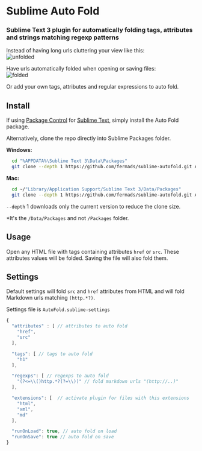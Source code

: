# Sublime Auto Fold

### Sublime Text 3 plugin for automatically folding tags, attributes and strings matching regexp patterns

Instead of having long urls cluttering your view like this:<br/>
![unfolded](https://raw.githubusercontent.com/fermads/sublime-autofold/master/img/unfolded.png)

Have urls automatically folded when opening or saving files:<br/>
![folded](https://raw.githubusercontent.com/fermads/sublime-autofold/master/img/folded.png)

Or add your own tags, attributes and regular expressions to auto fold.

## Install

If using [Package Control](https://packagecontrol.io/)
for [Sublime Text](http://sublimetext.com/3), simply install the Auto Fold package.

Alternatively, clone the repo directly into Sublime Packages folder.

**Windows:**

```bash
  cd "%APPDATA%\Sublime Text 3\Data\Packages"
  git clone --depth 1 https://github.com/fermads/sublime-autofold.git AutoFold
```

**Mac:**

```bash
  cd ~/"Library/Application Support/Sublime Text 3/Data/Packages"
  git clone --depth 1 https://github.com/fermads/sublime-autofold.git AutoFold
```

`--depth` 1 downloads only the current version to reduce the clone size.

*It's the `/Data/Packages` and not `/Packages` folder.

## Usage
Open any HTML file with tags containing attributes `href` or `src`.
These attributes values will be folded. Saving the file will also fold them.

## Settings
Default settings will fold `src` and `href` attributes from HTML and
will fold Markdown urls matching `(http.*?)`.

Settings file is `AutoFold.sublime-settings`

```js
{
  "attributes" : [ // attributes to auto fold
    "href",
    "src"
  ],

  "tags": [ // tags to auto fold
    "h1"
  ],

  "regexps": [ // regexps to auto fold
    "(?<=\\()http.*?(?=\\))" // fold markdown urls "(http://..)"
  ],

  "extensions": [  // activate plugin for files with this extensions
    "html",
    "xml",
    "md"
  ],

  "runOnLoad": true, // auto fold on load
  "runOnSave": true // auto fold on save
}
```

